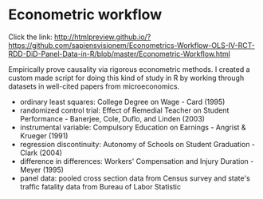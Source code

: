 # Econometric workflow

Click the link:
http://htmlpreview.github.io/?https://github.com/sapiensvisionem/Econometrics-Workflow-OLS-IV-RCT-RDD-DiD-Panel-Data-in-R/blob/master/Econometric-Workflow.html

Empirically prove causality via rigorous econometric methods. I created a custom made script for doing this kind of study in R by working through datasets in well-cited papers from microeconomics.

- ordinary least squares: College Degree on Wage - Card (1995)
- randomized control trial: Effect of Remedial Teacher on Student Performance - Banerjee, Cole, Duflo, and Linden (2003)
- instrumental variable: Compulsory Education on Earnings - Angrist & Krueger (1991)
- regression discontinuity: Autonomy of Schools on Student Graduation - Clark (2004)
- difference in differences: Workers' Compensation and Injury Duration - Meyer (1995)
- panel data: pooled cross section data from Census survey and state's traffic fatality data from Bureau of Labor Statistic
